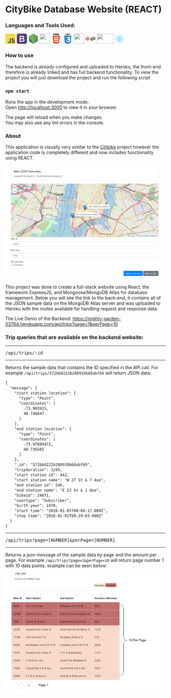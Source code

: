 # CityBike Database Website (REACT)

### Languages and Tools Used:

<img height="32" width="32" src="https://raw.githubusercontent.com/github/explore/80688e429a7d4ef2fca1e82350fe8e3517d3494d/topics/javascript/javascript.png" /> <img height="32" width="32" src="https://raw.githubusercontent.com/github/explore/80688e429a7d4ef2fca1e82350fe8e3517d3494d/topics/bootstrap/bootstrap.png" />
<img height="32" width="32" src="https://raw.githubusercontent.com/github/explore/80688e429a7d4ef2fca1e82350fe8e3517d3494d/topics/nodejs/nodejs.png" />
<img height="32" width="32" src="https://avatars.githubusercontent.com/u/5658226?s=200&v=4" />
<img height="32" width="32" src="https://raw.githubusercontent.com/github/explore/80688e429a7d4ef2fca1e82350fe8e3517d3494d/topics/html/html.png" />
<img height="32" width="32" src="https://raw.githubusercontent.com/github/explore/80688e429a7d4ef2fca1e82350fe8e3517d3494d/topics/css/css.png" />
<img height="32" width="32" src="https://cdn.jsdelivr.net/npm/simple-icons@v5/icons/mongodb.svg" />
<img height="32" width="32" src="https://raw.githubusercontent.com/github/explore/80688e429a7d4ef2fca1e82350fe8e3517d3494d/topics/git/git.png" />
<img height="32" width="52" src="https://cdn.jsdelivr.net/npm/simple-icons@v5/icons/github.svg" />
<img height="32" width="32" src="https://raw.githubusercontent.com/github/explore/80688e429a7d4ef2fca1e82350fe8e3517d3494d/topics/react/react.png" />

### How to use

The backend is already configured and uploaded to Heroku, the front-end therefore is already linked and has full backend functionality. To view the project you will just download the project and run the following script

### `npm start`

Runs the app in the development mode.\
Open [http://localhost:3000](http://localhost:3000) to view it in your browser.

The page will reload when you make changes.\
You may also see any lint errors in the console.

### About

This application is visually very similar to the [Citibike](https://github.com/karlmerhi/CityBike-Database-Website) project however the application code is completely different and now includes functionality using REACT.

![ApiExample](assets/CitibikeForm.PNG)

This project was done to create a full-stack website using React, the framework ExpressJS, and Mongoose/MongoDB Atlas for database management. Below you will see the link to the back-end, it contains all of the JSON sample data on the MongoDB Atlas server and was uploaded to Heroku with the routes available for handling request and response data.

The Live Demo of the Backend: https://mighty-garden-03764.herokuapp.com/api/trips?page=1&perPage=10

### Trip queries that are available on the backend website:
- - - -

<pre>/api/trips/:id</pre>
- - - -
Returns the sample data that contains the ID specified in the API call. For example `/api/trips/572bb8222b288919b68abf69` will return JSON data:

```
{
  "message": {
    "start station location": {
      "type": "Point",
      "coordinates": [
        -73.993915,
        40.746647
      ]
    },
    "end station location": {
      "type": "Point",
      "coordinates": [
        -73.97809472,
        40.736502
      ]
    },
    "_id": "572bb8222b288919b68abf69",
    "tripduration": 1245,
    "start station id": 442,
    "start station name": "W 27 St & 7 Ave",
    "end station id": 545,
    "end station name": "E 23 St & 1 Ave",
    "bikeid": 24071,
    "usertype": "Subscriber",
    "birth year": 1970,
    "start time": "2016-01-01T00:08:17.000Z",
    "stop time": "2016-01-01T00:29:03.000Z"
  }
}
```
- - - -
<pre>/api/trips?page=[NUMBER]&perPage=[NUMBER]</pre> 
- - - -
Returns a json message of the sample data by page and the amount per page. For example `/api/trips?page=1&perPage=10` will return page number 1 with 10 data points. example can be seen below:


![ApiExample](assets/CitibikeList.png)
